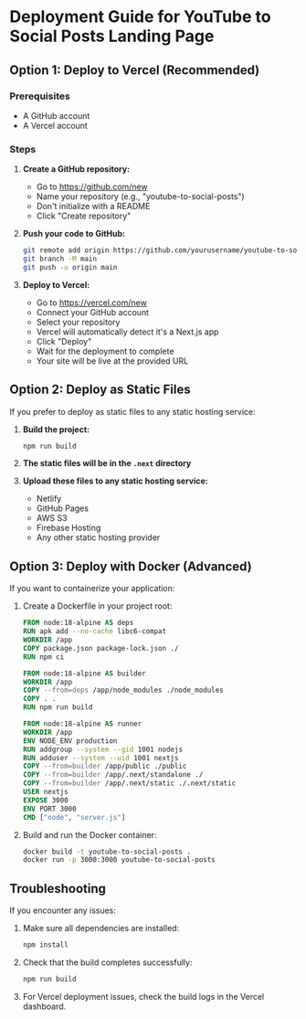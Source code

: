 # Deployment Guide for YouTube to Social Posts Landing Page

## Option 1: Deploy to Vercel (Recommended)

### Prerequisites
- A GitHub account
- A Vercel account

### Steps

1. **Create a GitHub repository:**
   - Go to https://github.com/new
   - Name your repository (e.g., "youtube-to-social-posts")
   - Don't initialize with a README
   - Click "Create repository"

2. **Push your code to GitHub:**
   ```bash
   git remote add origin https://github.com/yourusername/youtube-to-social-posts.git
   git branch -M main
   git push -u origin main
   ```

3. **Deploy to Vercel:**
   - Go to https://vercel.com/new
   - Connect your GitHub account
   - Select your repository
   - Vercel will automatically detect it's a Next.js app
   - Click "Deploy"
   - Wait for the deployment to complete
   - Your site will be live at the provided URL

## Option 2: Deploy as Static Files

If you prefer to deploy as static files to any static hosting service:

1. **Build the project:**
   ```bash
   npm run build
   ```

2. **The static files will be in the `.next` directory**

3. **Upload these files to any static hosting service:**
   - Netlify
   - GitHub Pages
   - AWS S3
   - Firebase Hosting
   - Any other static hosting provider

## Option 3: Deploy with Docker (Advanced)

If you want to containerize your application:

1. Create a Dockerfile in your project root:
   ```dockerfile
   FROM node:18-alpine AS deps
   RUN apk add --no-cache libc6-compat
   WORKDIR /app
   COPY package.json package-lock.json ./
   RUN npm ci

   FROM node:18-alpine AS builder
   WORKDIR /app
   COPY --from=deps /app/node_modules ./node_modules
   COPY . .
   RUN npm run build

   FROM node:18-alpine AS runner
   WORKDIR /app
   ENV NODE_ENV production
   RUN addgroup --system --gid 1001 nodejs
   RUN adduser --system --uid 1001 nextjs
   COPY --from=builder /app/public ./public
   COPY --from=builder /app/.next/standalone ./
   COPY --from=builder /app/.next/static ./.next/static
   USER nextjs
   EXPOSE 3000
   ENV PORT 3000
   CMD ["node", "server.js"]
   ```

2. Build and run the Docker container:
   ```bash
   docker build -t youtube-to-social-posts .
   docker run -p 3000:3000 youtube-to-social-posts
   ```

## Troubleshooting

If you encounter any issues:

1. Make sure all dependencies are installed:
   ```bash
   npm install
   ```

2. Check that the build completes successfully:
   ```bash
   npm run build
   ```

3. For Vercel deployment issues, check the build logs in the Vercel dashboard.